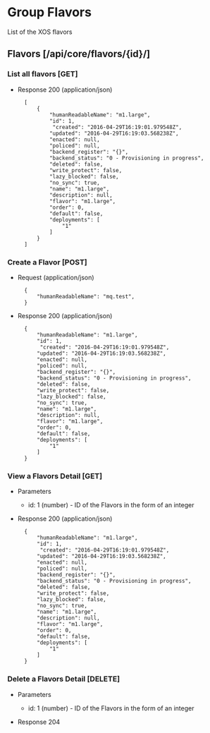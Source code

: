 # Group Flavors

List of the XOS flavors

## Flavors [/api/core/flavors/{id}/]

### List all flavors [GET]

+ Response 200 (application/json)

        [
            {
                "humanReadableName": "m1.large",
                "id": 1,
                 "created": "2016-04-29T16:19:01.979548Z",
                "updated": "2016-04-29T16:19:03.568238Z",
                "enacted": null,
                "policed": null,
                "backend_register": "{}",
                "backend_status": "0 - Provisioning in progress",
                "deleted": false,
                "write_protect": false,
                "lazy_blocked": false,
                "no_sync": true,
                "name": "m1.large",
                "description": null,
                "flavor": "m1.large",
                "order": 0,
                "default": false,
                "deployments": [
                    "1"
                ]
            }
        ]

### Create a Flavor [POST]

+ Request (application/json)

        {
            "humanReadableName": "mq.test",
        }

+ Response 200 (application/json)

        {
            "humanReadableName": "m1.large",
            "id": 1,
             "created": "2016-04-29T16:19:01.979548Z",
            "updated": "2016-04-29T16:19:03.568238Z",
            "enacted": null,
            "policed": null,
            "backend_register": "{}",
            "backend_status": "0 - Provisioning in progress",
            "deleted": false,
            "write_protect": false,
            "lazy_blocked": false,
            "no_sync": true,
            "name": "m1.large",
            "description": null,
            "flavor": "m1.large",
            "order": 0,
            "default": false,
            "deployments": [
                "1"
            ]
        }

### View a Flavors Detail [GET]

+ Parameters
    + id: 1 (number) - ID of the Flavors in the form of an integer

+ Response 200 (application/json)

        {
            "humanReadableName": "m1.large",
            "id": 1,
             "created": "2016-04-29T16:19:01.979548Z",
            "updated": "2016-04-29T16:19:03.568238Z",
            "enacted": null,
            "policed": null,
            "backend_register": "{}",
            "backend_status": "0 - Provisioning in progress",
            "deleted": false,
            "write_protect": false,
            "lazy_blocked": false,
            "no_sync": true,
            "name": "m1.large",
            "description": null,
            "flavor": "m1.large",
            "order": 0,
            "default": false,
            "deployments": [
                "1"
            ]
        }

### Delete a Flavors Detail [DELETE]

+ Parameters
    + id: 1 (number) - ID of the Flavors in the form of an integer

+ Response 204 